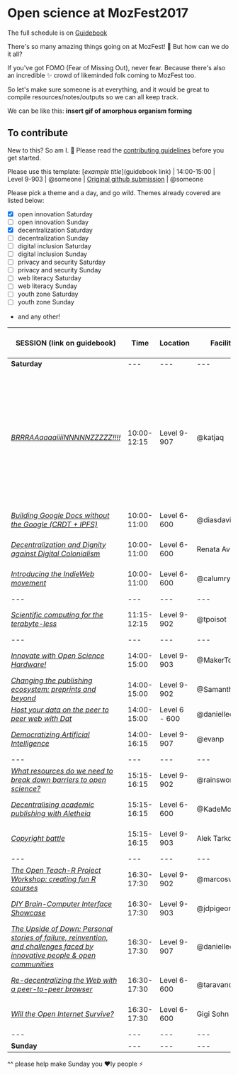 # Open science at MozFest2017

The full schedule is on [Guidebook](https://guidebook.com/guide/114124/)

There's so many amazing things going on at MozFest! :tada: But how can we do it all?

If you've got FOMO (Fear of Missing Out), never fear. Because there's also an incredible :sparkles: crowd of likeminded folk coming to MozFest too.

So let's make sure someone is at everything, and it would be great to compile resources/notes/outputs so we can all keep track.

We can be like this:
**insert gif of amorphous organism forming**

## To contribute

New to this? So am I. :open_hands: Please read the [contributing guidelines](https://github.com/npscience/MozFest2017/blob/master/CONTRIBUTING.md) before you get started.

Please use this template:
[*example title*](guidebook link) | 14:00-15:00 | Level 9-903 | @someone | [Original github submission](https://github.com/MozillaFoundation/mozfest-program-2017/issues/XXX) | @someone

Please pick a theme and a day, and go wild. Themes already covered are listed below:
  - [x] open innovation Saturday
  - [ ] open innovation Sunday
  - [x] decentralization Saturday
  - [ ] decentralization Sunday
  - [ ] digital inclusion Saturday
  - [ ] digital inclusion Sunday
  - [ ] privacy and security Saturday
  - [ ] privacy and security Sunday
  - [ ] web literacy Saturday
  - [ ] web literacy Sunday
  - [ ] youth zone Saturday
  - [ ] youth zone Sunday
  * and any other!


SESSION (link on guidebook) | Time | Location | Facilitators | Resources | Who's going to this?
--- | --- | --- | --- | --- | ---
**Saturday** | --- | --- | --- | --- | ---
[*BRRRAAaaaaiiiiNNNNNZZZZZ!!!!*](https://guidebook.com/guide/114124/event/16741291/) | 10:00-12:15 | Level 9-907 | @katjaq | [Original github submission](https://github.com/MozillaFoundation/mozfest-program-2017/issues/722) "Here is a little demo video that we made and [here]( http://brainbox.pasteur.fr/project/abide1) is our tool live with an example human brain from a big open data set." "| ---
[*Building Google Docs without the Google (CRDT + IPFS)*](https://guidebook.com/guide/114124/event/16741296/) | 10:00-11:00 | Level 6-600 | @diasdavid | [Original github submission](https://github.com/MozillaFoundation/mozfest-program-2017/issues/130) | ---
[*Decentralization and Dignity against Digital Colonialism*](https://guidebook.com/guide/114124/event/16741334/) | 10:00-11:00 | Level 6-600 | Renata Avila | [Original github submission](https://github.com/MozillaFoundation/mozfest-program-2017/issues/556) | ---
[*Introducing the IndieWeb movement*](https://guidebook.com/guide/114124/event/16741426/) | 10:00-11:00 | Level 6-600 | @calumryan | [Original github submission](https://github.com/MozillaFoundation/mozfest-program-2017/issues/69) | ---
--- | --- | --- | --- | --- | ---
[*Scientific computing for the terabyte-less*](https://guidebook.com/guide/114124/event/16741507/) | 11:15-12:15 | Level 9-902 | @tpoisot | [Original github submission](https://github.com/MozillaFoundation/mozfest-program-2017/issues/180) | @npscience
--- | --- | --- | --- | --- | ---
[*Innovate with Open Science Hardware!*](https://guidebook.com/guide/114124/event/16741419/) | 14:00-15:00 | Level 9-903 | @MakerTobey | [Original github submission](https://github.com/MozillaFoundation/mozfest-program-2017/issues/309) | ---
[*Changing the publishing ecosystem: preprints and beyond*](https://guidebook.com/guide/114124/event/16741300/) | 14:00-15:00 | Level 9-902 | @SamanthaHindle | [Original github submission](https://github.com/MozillaFoundation/mozfest-program-2017/issues/757) | @npscience
[*Host your data on the peer to peer web with Dat*](https://guidebook.com/guide/114124/event/16741404/) | 14:00-15:00 | Level 6 - 600 |  @daniellecrobins | ---
[*Democratizing Artificial Intelligence*](https://guidebook.com/guide/114124/event/16741341/) | 14:00-16:15 | Level 9-907 | @evanp | [Original github submission](https://github.com/MozillaFoundation/mozfest-program-2017/issues/295) | ---
--- | --- | --- | --- | --- | ---
[*What resources do we need to break down barriers to open science?*](https://guidebook.com/guide/114124/event/16741309/) | 15:15-16:15 | Level 9-902 | @rainsworth | [Original github submission](https://github.com/MozillaFoundation/mozfest-program-2017/issues/582) | @npscience
[*Decentralising academic publishing with Aletheia*](https://guidebook.com/guide/114124/event/16741267/) | 15:15-16:15 | Level 6-600 | @KadeMorton | [Original github submission](https://github.com/MozillaFoundation/mozfest-program-2017/issues/10) | ---
[*Copyright battle*](https://guidebook.com/guide/114124/event/16741505/) | 15:15-16:15 | Level 9-903 | Alek Tarkowski | [Original github submission](https://github.com/MozillaFoundation/mozfest-program-2017/issues/599) | ---
--- | --- | --- | --- | --- | ---
[*The Open Teach-R Project Workshop: creating fun R courses*](https://guidebook.com/guide/114124/event/16741544/) | 16:30-17:30 | Level 9-902 | @marcosvcvital | [Original github submission](https://github.com/MozillaFoundation/mozfest-program-2017/issues/595)
[*DIY Brain-Computer Interface Showcase*](https://guidebook.com/guide/114124/event/16741272/) | 16:30-17:30 | Level 9-903 | @jdpigeon | [Original github submission](https://github.com/MozillaFoundation/mozfest-program-2017/issues/264) | ---
[*The Upside of Down: Personal stories of failure, reinvention, and challenges faced by innovative people & open communities*](https://guidebook.com/guide/114124/event/16741547/) | 16:30-17:30 | Level 9-907 | @daniellecrobinson | [Original github submission](https://github.com/MozillaFoundation/mozfest-program-2017/issues/202) | @npscience
[*Re-decentralizing the Web with a peer-to-peer browser*](https://guidebook.com/guide/114124/event/16741495/) | 16:30-17:30 | Level 6-600 | @taravancil | [Original github submission](https://github.com/MozillaFoundation/mozfest-program-2017/issues/96) | ---
[*Will the Open Internet Survive?*](https://guidebook.com/guide/114124/event/16741580/) | 16:30-17:30 | Level 6-600 | Gigi Sohn | [Original github submission](https://github.com/MozillaFoundation/mozfest-program-2017/issues/674) | ---
--- | --- | --- | --- | --- | ---
**Sunday** | --- | --- | --- | --- | ---

^^ please help make Sunday you :heart:ly people :zap:

